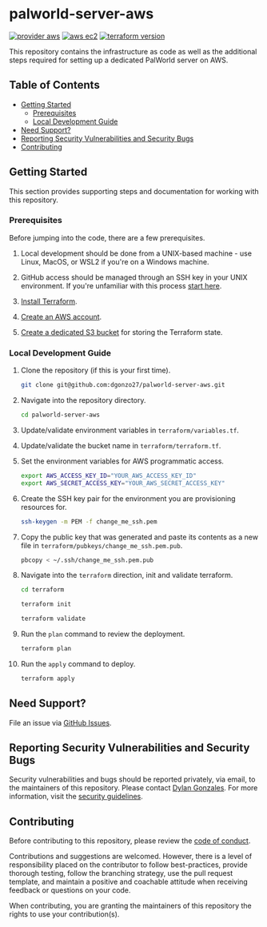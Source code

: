 # palworld-server-aws

[![provider aws](https://img.shields.io/badge/provider-aws-blue?logo=amazonaws)](https://img.shields.io/badge/provider-aws-blue?logo=amazonaws) [![aws ec2](https://img.shields.io/badge/aws-ec2-blue?logo=amazonec2&logoColor=#FF9900)](https://img.shields.io/badge/aws-ec2-blue?logo=amazonec2&logoColor=#FF9900) [![terraform version](https://img.shields.io/badge/terraform-v5.33.0-blue?logo=terraform&logoColor=purple)](https://img.shields.io/badge/terraform-v1.2.4-blue?logo=terraform&logoColor=purple)

This repository contains the infrastructure as code as well as the additional steps required for setting up a dedicated PalWorld server on AWS.

## Table of Contents

- [Getting Started](#getting-started)
  - [Prerequisites](#prerequisites)
  - [Local Development Guide](#local-development-guide)
- [Need Support?](#need-support)
- [Reporting Security Vulnerabilities and Security Bugs](#reporting-security-vulnerabilities-and-security-bugs)
- [Contributing](#contributing)

## Getting Started

This section provides supporting steps and documentation for working with this repository.

### Prerequisites

Before jumping into the code, there are a few prerequisites.

1. Local development should be done from a UNIX-based machine - use Linux, MacOS, or WSL2 if you're on a Windows machine.

2. GitHub access should be managed through an SSH key in your UNIX environment. If you're unfamiliar with this process [start here](https://docs.github.com/en/authentication/connecting-to-github-with-ssh).

3. [Install Terraform](https://learn.hashicorp.com/tutorials/terraform/install-cli).

4. [Create an AWS account](https://aws.amazon.com/resources/create-account/).

5. [Create a dedicated S3 bucket](https://docs.aws.amazon.com/AmazonS3/latest/userguide/creating-bucket.html) for storing the Terraform state.

### Local Development Guide

1. Clone the repository (if this is your first time).

   ```sh
   git clone git@github.com:dgonzo27/palworld-server-aws.git
   ```

2. Navigate into the repository directory.

   ```sh
   cd palworld-server-aws
   ```

3. Update/validate environment variables in `terraform/variables.tf`.

4. Update/validate the bucket name in `terraform/terraform.tf`.

5. Set the environment variables for AWS programmatic access.

   ```sh
   export AWS_ACCESS_KEY_ID="YOUR_AWS_ACCESS_KEY_ID"
   export AWS_SECRET_ACCESS_KEY="YOUR_AWS_SECRET_ACCESS_KEY"
   ```

6. Create the SSH key pair for the environment you are provisioning resources for.

   ```sh
   ssh-keygen -m PEM -f change_me_ssh.pem
   ```

7. Copy the public key that was generated and paste its contents as a new file in `terraform/pubkeys/change_me_ssh.pem.pub`.

   ```sh
   pbcopy < ~/.ssh/change_me_ssh.pem.pub
   ```

8. Navigate into the `terraform` direction, init and validate terraform.

   ```sh
   cd terraform

   terraform init

   terraform validate
   ```

9. Run the `plan` command to review the deployment.

   ```sh
   terraform plan
   ```

10. Run the `apply` command to deploy.

    ```sh
    terraform apply
    ```

## Need Support?

File an issue via [GitHub Issues](https://github.com/dgonzo27/rust-yew-tailwind/issues).

## Reporting Security Vulnerabilities and Security Bugs

Security vulnerabilities and bugs should be reported privately, via email, to the maintainers of this repository. Please contact [Dylan Gonzales](mailto:dylangonzales247@gmail.com). For more information, visit the [security guidelines](./SECURITY.md).

## Contributing

Before contributing to this repository, please review the [code of conduct](./CODE_OF_CONDUCT.md).

Contributions and suggestions are welcomed. However, there is a level of responsibility placed on the contributor to follow best-practices, provide thorough testing, follow the branching strategy, use the pull request template, and maintain a positive and coachable attitude when receiving feedback or questions on your code.

When contributing, you are granting the maintainers of this repository the rights to use your contribution(s).
